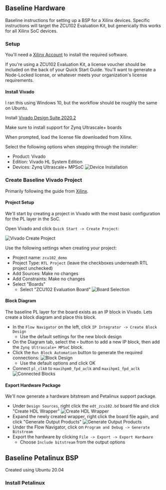 ## Baseline Hardware

Baseline instructions for setting up a BSP for a Xilinx devices.  Specific instructions will target the ZCU102 Evaluation Kit, but generically this works for all Xilinx SoC devices.

### Setup

You'll need a [Xilinx Account](https://www.xilinx.com/registration/create-account.html) to install the required software.

If you're using a ZCU102 Evaluation Kit, a license voucher should be included on the back of your Quick Start Guide.  You'll want to generate a Node-Locked license, or whatever meets your organization's license requirements.

#### Install Vivado

I ran this using Windows 10, but the workflow should be roughly the same on Ubuntu.

Install [Vivado Design Suite 2020.2](https://www.xilinx.com/products/design-tools/vivado.html)

Make sure to install support for Zynq Ultrascale+ boards

When prompted, load the license file downloaded from Xilinx.

Select the following options when stepping through the installer:

* Product: Vivado
* Edition: Vivado HL System Edition
* Devices: Zynq Ultrascale+ MPSoC
![Device Installation](image/vivado-devices.png)

### Create Baseline Vivado Project

Primarily following the guide from [Xilinx](https://www.xilinx.com/support/documentation/sw_manuals/xilinx2018_3/ug1209-embedded-design-tutorial.pdf).
#### Project Setup

We'll start by creating a project in Vivado with the most basic configuration for the PL layer in the SoC.

Open Vivado and click `Quick Start -> Create Project`:

![Vivado Create Project](image/vivado-create-project.png)

Use the following settings when creating your project:

* Project name: `zcu102_demo`
* Project Type: `RTL Project` (leave the checkboxes underneath RTL project unchecked)
* Add Sources: Make no changes
* Add Constraints: Make no changes
* Select "Boards"
    * Select "ZCU102 Evaluation Board"
    ![Board Selection](image/zcu102-selection.png)

#### Block Diagram

The baseline PL layer for the board exists as an IP block in Vivado.  Lets create a block diagram and place this block.

* In the `Flow Navigator` on the left, click `IP Integrator -> Create Block Design`
    * Use the default settings for the new block design
* On the Diagram tab, select the `+` button to add a new IP block, then add the `Zynq Ultrascale+ MPSoC` block.
* Click the `Run Block Automation` button to generate the required connections:
![Block Design](image/block-automation.png)
    * Use the default options and click OK
* Connect `pl_clk0` to `maxihpm0_fpd_aclk` and `maxihpm1_fpd_aclk`
![Connected Blocks](image/pl-clock.png)

#### Export Hardware Package

We'll now generate a hardware bitstream and Petalinux support package.

* Under `Design Sources`, right click the `edt_zcu102.bd` board file and click "Create HDL Wrapper"
![Create HDL Wrapper](image/create-hdl-wrapper.png)
* Expand the newly created wrapper, right click the board file again, and click "Generate Output Products"
![Generate Output Products](image/generate-output-products.png)
* Under the Flow Navigator, click on `Program and Debug -> Generate Bitstream`
* Export the hardware by clicking `File -> Export -> Export Hardware`
    * Choose `Include bitstream` from the output options


## Baseline Petalinux BSP

Created using Ubuntu 20.04

### Install Petalinux

